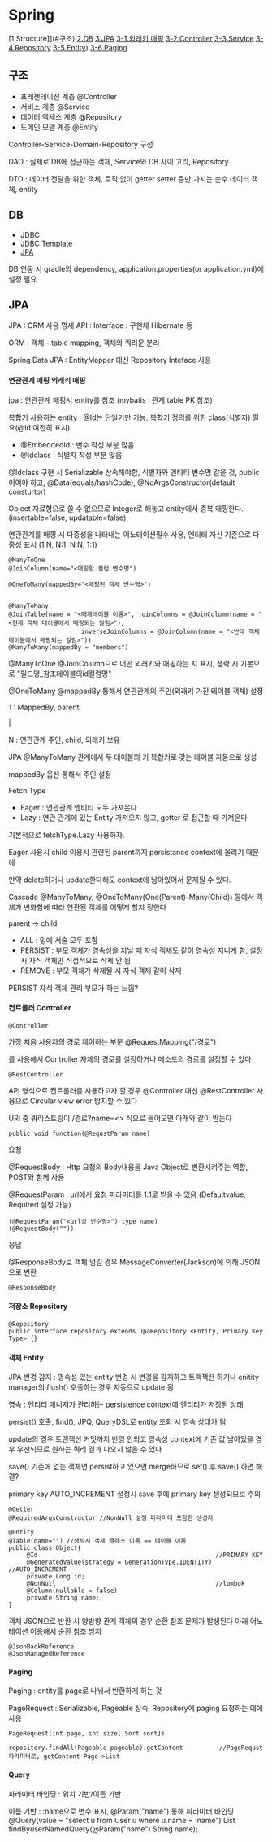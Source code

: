 Spring
==

[1.Structure]](#구조)
[2.DB](#db)
[3.JPA](#jpa)
[3-1.외래키 매핑](#연관관계-매핑-외래키-매핑)
[3-2.Controller](#컨트롤러-controller)
[3-3.Service](#)
[3-4.Repository](#저장소-repository)
[3-5.Entity](#객체-entity))
[3-6.Paging](#paging)

## 구조

* 프레젠테이션 계층 @Controller
* 서비스 계층 @Service
* 데이터 엑세스 계층 @Repository
* 도메인 모델 계층 @Entity

Controller-Service-Domain-Repository 구성

DAO : 실제로 DB에 접근하는 객체, Service와 DB 사이 고리, Repository

DTO : 데이터 전달을 위한 객체, 로직 없이 getter setter 등만 가지는 순수 데이터 객체, entity 

## DB
* JDBC
* JDBC Template
* [JPA](#jpa)

DB 연동 시 gradle의 dependency, application.properties(or application.yml)에 설정 필요

## JPA
JPA : ORM 사용 명세 API : Interface : 구현체 Hibernate 등

ORM : 객체 - table mapping, 객체와 쿼리문 분리

Spring Data JPA : EntityMapper 대신 Repository Inteface 사용



#### 연관관계 매핑 외래키 매핑

jpa : 연관관계 매핑시 entity를 참조
(mybatis : 관계 table PK 참조)

복합키 사용하는 entity : @Id는 단일키만 가능, 복합키 정의를 위한 class(식별자) 필요(@Id 여전히 표시)
* @EmbeddedId : 변수 작성 부분 많음
* @Idclass : 식별자 작성 부분 많음

@Idclass 구현 시 Serializable 상속해야함, 식별자와 엔티티 변수명 같을 것, public이여야 하고, @Data(equals/hashCode), @NoArgsConstructor(default consturtor)

Object 자료형으로 쓸 수 없으므로 Integer로 해놓고 entity에서 중복 매핑한다. (insertable=false, updatable=false)

연관관계를 매핑 시 다중성을 나타내는 어노테이션필수 사용, 엔티티 자신 기준으로 다중성 표시 (1:N, N:1, N:N, 1:1)
    

    @ManyToOne 
    @JoinColumn(name="<매핑할 컬럼 변수명") 

    @OneToMany(mappedBy="<매핑된 객체 변수명>")
    

    @ManyToMany
    @JoinTable(name = "<매개테이블 이름>", joinColumns = @JoinColumn(name = "<현재 객체 테이블에서 매핑되는 컬럼>"),
                        inverseJoinColumns = @JoinColumn(name = "<반대 객체 테이블에서 매핑되는 컬럼>"))
    @ManyToMany(mappedBy = "members")

@ManyToOne @JoinColumn으로 어떤 외래키와 매핑하는 지 표시, 생략 시 기본으로 "필드명_참조테이블의id컬럼명"

@OneToMany @mappedBy 통해서 연관관계의 주인(외래키 가진 테이블 객체) 설정

1 : MappedBy, parent

|

N : 연관관계 주인, child, 외래키 보유

JPA @ManyToMany 관계에서 두 테이블의 키 복합키로 갖는 테이블 자동으로 생성

mappedBy 옵션 통해서 주인 설정


Fetch Type
* Eager : 연관관계 엔티티 모두 가져온다
* Lazy : 연관 관계에 있는 Entity 가져오지 않고, getter 로 접근할 때 가져온다

기본적으로 fetchType.Lazy 사용하자.

Eager 사용시 child 이용시 관련된 parent까지 persistance context에 올리기 때문에 

만약 delete하거나 update한다해도 context에 남아있어서 문제될 수 있다.

Cascade @ManyToMany, @OneToMany(One(Parent)-Many(Child)) 등에서 객체가 변화함에 따라 연관된 객체를 어떻게 할지 정한다

parent -> child
* ALL : 밑에 서술 모두 포함
* PERSIST : 부모 객체가 영속성을 지닐 때 자식 객체도 같이 영속성 지니게 함, 설정 시 자식 객체만 직접적으로 삭제 안 됨 
* REMOVE : 부모 객체가 삭제될 시 자식 객체 같이 삭제

PERSIST 자식 객체 관리 부모가 하는 느낌?

#### 컨트롤러 Controller
    @Controller

가장 처음 사용자의 경로 제어하는 부분
    @RequestMapping("/경로")

를 사용해서 Controller 자체의 경로를 설정하거나 메소드의 경로를 설정할 수 있다

    @RestController

API 형식으로 컨트롤러를 사용하고자 할 경우 @Controller 대신 @RestController 사용으로 Circular view error 방지할 수 있다

URI 중 쿼리스트링이 /경로?name=<> 식으로 들어오면 아래와 같이 받는다

    public void function(@RequstParam name)

요청

@RequestBody : Http 요청의 Body내용을 Java Object로 변환시켜주는 역할, POST와 함께 사용

@RequestParam : url에서 요청 파라미터를 1:1로 받을 수 있음 (Defaultvalue, Required 설정 가능)

    (@RequestParam("<url상 변수명>") type name)
    (@RequestBody(""))


응답

@ResponseBody로 객체 넘길 경우 MessageConverter(Jackson)에 의해 JSON으로 변환

    @ResponseBody

#### 저장소 Repository

    @Repository
    public interface repository extends JpaRepository <Entity, Primary Key Type> {}
    
#### 객체 Entity
JPA 변경 감지 : 영속성 있는 entity 변경 시 변경을 감지하고 트랙잭션 하거나 enitity manager의 flush() 호출하는 경우 자동으로 update 됨

영속 : 엔티티 매니저가 관리하는 persistence context에 엔티티가 저장된 상태

persist() 호출, find(), JPQ, QueryDSL로 entity 조회 시 영속 상태가 됨

update의 경우 트랜잭션 커밋까지 반영 안되고 영속성 context에 기존 값 남아있을 경우 우선되므로 원하는 쿼리 결과 나오지 않을 수 있다

save() 기존에 없는 객체면 persist하고 있으면 merge하므로 set() 후 save() 하면 해결?

primary key AUTO_INCREMENT 설정시 save 후에 primary key 생성되므로 주의


    @Getter
    @RequiredArgsConstructor //NonNull 설정 파라미터 포함한 생성자
    
    @Entity
    @Table(name="") //생략시 객체 클래스 이름 == 테이블 이름
    public class Object{
         @Id                                                 //PRIMARY KEY
         @GeneratedValue(strategy = GenerationType.IDENTITY) //AUTO_INCREMENT
         private Long id;
         @NonNull                                            //lombok
         @Column(nullable = false)
         private String name;
    }

객체 JSON으로 반환 시 양방향 관계 객체의 경우 순환 참조 문제가 발생된다
아래 어노테이션 이용해서 순환 참조 방지
    
    @JsonBackReference 
    @JsonManagedReference 

#### Paging
Paging : entity를 page로 나눠서 반환하게 하는 것

PageRequest : Serializable, Pageable 상속, Repository에 paging 요청하는 데에 사용

    PageRequest(int page, int size[,Sort sort])

    repository.findAll(Pageable pageable).getContent          //PageRequst 파라미터로, getContent Page->List

#### Query
파라미터 바인딩 : 위치 기반/이름 기반

이름 기반 : :name으로 변수 표시, @Param("name") 통해 파라미터 바인딩
    @Query(value = "select u from User u where u.name = :name")
    List<User> findByuserNamedQuery(@Param("name") String name);